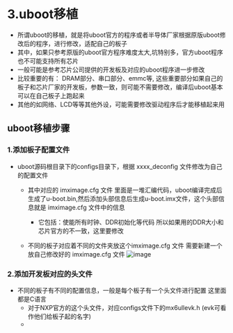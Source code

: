 # 3.uboot移植  

* 所谓uboot的移植，就是将uboot官方的程序或者半导体厂家根据原版uboot修改后的程序，进行修改，适配自己的板子  
* 其中，如果只参考原版的uboot官方程序难度太大,坑特别多，官方uboot程序也不可能支持所有芯片  
* 一般可能是参考芯片公司提供的开发板及对应的uboot程序进一步修改  
* 比较重要的有： DRAM部分、串口部分、emmc等, 这些重要部分如果自己的板子和芯片厂家的开发板，参数一致，则可能不需要修改，编译后uboot基本可以在自己板子上跑起来  
* 其他的如网络、LCD等等其他外设，可能需要修改驱动程序后才能移植起来用  



## uboot移植步骤  

### 1.添加板子配置文件    

* uboot源码根目录下的configs目录下，根据 xxxx_deconfig 文件修改为自己的配置文件  
    * 其中对应的 imximage.cfg 文件 里面是一堆汇编代码，uboot编译完成后生成了u-boot.bin,然后添加头部信息后生成u-boot.imx文件，这个头部信息就是 imximage.cfg 文件中的信息
        * 它包括：使能所有时钟、DDR初始化等代码  所以如果用的DDR大小和芯片官方的不一致，这里要修改  
    
    * 不同的板子对应着不同的文件夹放这个imximage.cfg 文件  需要新建一个放自己修改好的 imximage.cfg 文件
![image](https://user-images.githubusercontent.com/58176267/177179241-30461e7b-2acd-43a7-8a58-5973acb235e0.png)  


### 2.添加开发板对应的头文件  

* 不同的板子有不同的配置信息，一般是每个板子有一个头文件进行配置  这里面都是C语言  
    * 对于NXP官方的这个头文件，对应configs文件下的mx6ullevk.h (evk可看作他们给板子起的名字)  
    * 
